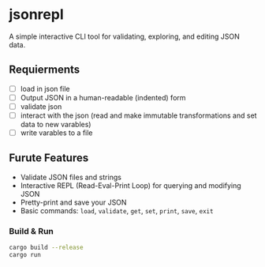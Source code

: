 # jsonrepl

A simple interactive CLI tool for validating, exploring, and editing JSON data.

## Requierments

- [ ] load in json file
- [ ] Output JSON in a human-readable (indented) form
- [ ] validate json
- [ ] interact with the json (read and make immutable transformations and set data to new varables)
- [ ] write varables to a file

## Furute Features

- Validate JSON files and strings
- Interactive REPL (Read-Eval-Print Loop) for querying and modifying JSON
- Pretty-print and save your JSON
- Basic commands: `load`, `validate`, `get`, `set`, `print`, `save`, `exit`

### Build & Run

```sh
cargo build --release
cargo run
```
